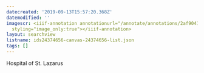 ```yaml
---
datecreated: '2019-09-13T15:57:20.368Z'
datemodified: ''
imagescr: <iiif-annotation annotationurl="/annotate/annotations/2af90419-d63f-11e9-a007-88e9fe7026e8.json"
  styling="image_only:true"></iiif-annotation>
layout: searchview
listname: ids24374656-canvas-24374656-list.json
tags: []
---
```

Hospital of St. Lazarus